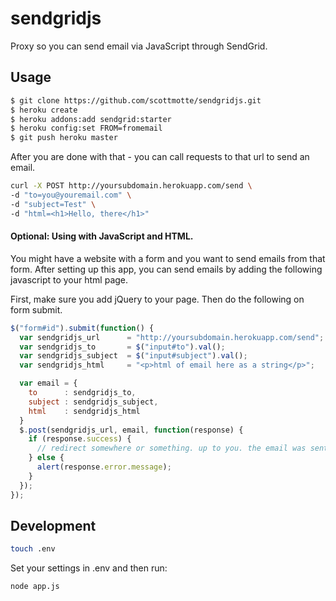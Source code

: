 # sendgridjs

Proxy so you can send email via JavaScript through SendGrid.

## Usage 

```bash
$ git clone https://github.com/scottmotte/sendgridjs.git
$ heroku create
$ heroku addons:add sendgrid:starter
$ heroku config:set FROM=fromemail
$ git push heroku master
```

After you are done with that - you can call requests to that url to send an email.

```bash
curl -X POST http://yoursubdomain.herokuapp.com/send \
-d "to=you@youremail.com" \
-d "subject=Test" \
-d "html=<h1>Hello, there</h1>"
```

#### Optional: Using with JavaScript and HTML.

You might have a website with a form and you want to send emails from that form. After setting up this app, you can send emails by adding the following javascript to your html page.

First, make sure you add jQuery to your page. Then do the following on form submit.

```javascript
$("form#id").submit(function() {
  var sendgridjs_url      = "http://yoursubdomain.herokuapp.com/send";
  var sendgridjs_to       = $("input#to").val();
  var sendgridjs_subject  = $("input#subject").val();
  var sendgridjs_html     = "<p>html of email here as a string</p>";

  var email = {
    to      : sendgridjs_to, 
    subject : sendgridjs_subject,
    html    : sendgridjs_html
  }
  $.post(sendgridjs_url, email, function(response) {
    if (response.success) {
      // redirect somewhere or something. up to you. the email was sent successfully.
    } else {
      alert(response.error.message);
    }
  });
});
```

## Development

```bash
touch .env
```

Set your settings in .env and then run:

```bash
node app.js
```
